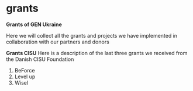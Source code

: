 # grants
**Grants of GEN Ukraine**

Here we will collect all the grants and projects we have implemented in collaboration with our partners and donors


**Grants CISU**
Here is a description of the last three grants we received from the Danish CISU Foundation
1. BeForce 
2. Level up 
3. Wisel
